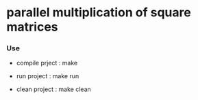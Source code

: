 
# parallel multiplication of square matrices

### Use 

* compile prject : make

* run project : make run

* clean project : make clean